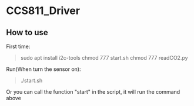 # CCS811_Driver

## How to use
First time:
> sudo apt install i2c-tools
> chmod 777 start.sh
> chmod 777 readCO2.py

Run(When turn the sensor on):
> ./start.sh

Or you can call the function "start" in the script, it will run the command above
